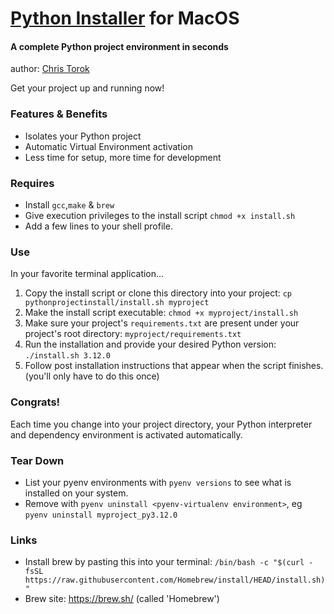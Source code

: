 
# <u>Python Installer</u> for MacOS

#### A complete Python project environment in seconds
author: <a href="https://www.linkedin.com/in/chris-torok/">Chris Torok</a>

Get your project up and running now!

### Features & Benefits
- Isolates your Python project
- Automatic Virtual Environment activation
- Less time for setup, more time for development


### Requires

- Install `gcc`,`make` & `brew`
- Give execution privileges to the install script `chmod +x install.sh`
- Add a few lines to your shell profile.


### Use

In your favorite terminal application...
1. Copy the install script or clone this directory into your project: `cp pythonprojectinstall/install.sh myproject`
2. Make the install script executable: `chmod +x myproject/install.sh`
3. Make sure your project's `requirements.txt` are present under your project's root directory: `myproject/requirements.txt`
4. Run the installation and provide your desired Python version: `./install.sh 3.12.0`
5. Follow post installation instructions that appear when the script finishes. (you'll only have to do this once)

### Congrats!

Each time you change into your project directory, your Python interpreter and dependency environment is activated automatically.


### Tear Down

- List your pyenv environments with `pyenv versions` to see what is installed on your system.
- Remove with `pyenv uninstall <pyenv-virtualenv environment>`, eg `pyenv uninstall myproject_py3.12.0`


### Links

- Install brew by pasting this into your terminal: `/bin/bash -c "$(curl -fsSL https://raw.githubusercontent.com/Homebrew/install/HEAD/install.sh)"`
- Brew site: https://brew.sh/ (called 'Homebrew')

